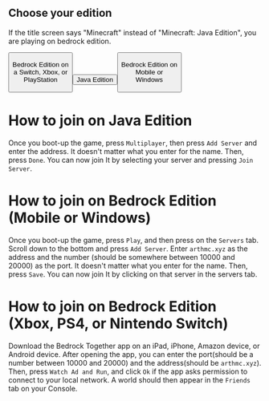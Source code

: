 <h2 class="text-center font-bold">Choose your edition</h2>
<p class="text-center font-bold">If the title screen says "Minecraft" instead of "Minecraft: Java Edition", you are playing on bedrock edition.</p>
 <div class="flex place-content-center space-x-2 mb-10"><a href="#how-to-join-on-bedrock-edition-xbox-ps4-or-nintendo-switch"><button class="btn btn-sm mt-2 w-1/16" style="width:8rem; height: 5rem;">Bedrock Edition on a Switch, 
 Xbox, or PlayStation</button></a><a href="#how-to-join-on-java-edition"><button class="btn  btn-sm w-1/16 mt-2">Java Edition</button></a><a href="#how-to-join-on-bedrock-edition-mobile-or-windows"><button class="btn  btn-sm w-1/16 mt-2"  style="width:8rem; height: 5rem;">Bedrock Edition on Mobile or Windows</button></a></div>

# How to join on Java Edition

Once you boot-up the game, press `Multiplayer`, then press `Add Server` and enter the address. It doesn't matter what you enter for the name. Then, press `Done`. You can now join It by selecting your server and pressing `Join Server`.

# How to join on Bedrock Edition (Mobile or Windows)
Once you boot-up the game, press `Play`, and then press on the `Servers` tab. Scroll down to the bottom and press `Add Server`. Enter `arthmc.xyz` as the address and the number (should be somewhere between 10000 and 20000) as the port. It doesn't matter what you enter for the name. Then, press `Save`. You can now join It by clicking on that server in the servers tab.

# How to join on Bedrock Edition (Xbox, PS4, or Nintendo Switch)
Download the Bedrock Together app on an iPad, iPhone, Amazon device, or Android device. After opening the app, you can enter the port(should be a number between 10000 and 20000) and the address(should be `arthmc.xyz`). Then, press `Watch Ad and Run`, and click `Ok` if the app asks permission to connect to your local network. A world should then appear in the `Friends` tab on your Console. 